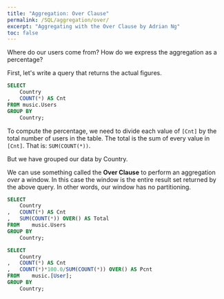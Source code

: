 ```yaml
---
title: "Aggregation: Over Clause"
permalink: /SQL/aggregation/over/
excerpt: "Aggregating with the Over Clause by Adrian Ng"
toc: false
---
```


Where do our users come from? How do we express the aggregation as a percentage?


First, let's write a query that returns the actual figures.

```sql
SELECT
	Country
,	COUNT(*) AS Cnt
FROM music.Users
GROUP BY
	Country;
```
To compute the percentage, we need to divide each value of `[Cnt]` by the total number of users in the table.
The total is the sum of every value in `[Cnt]`.
That is: `SUM(COUNT(*))`.

But we have grouped our data by Country.

We can use something called the __Over Clause__ to perform an aggregation _over_ a window.
In this case the window is the entire result set returned by the above query. 
In other words, our window has no partitioning.

```sql
SELECT
	Country
,	COUNT(*) AS Cnt
,	SUM(COUNT(*)) OVER() AS Total
FROM	music.Users
GROUP BY
	Country;
```






```sql
SELECT
	Country
,	COUNT(*) AS Cnt
,	COUNT(*)*100.0/SUM(COUNT(*)) OVER() AS Pcnt
FROM	music.[User];
GROUP BY
	Country;
```
